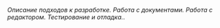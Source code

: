 *Описание подходов к разработке. Работа с документами. Работа с редактором. Тестирование и отладка.*.